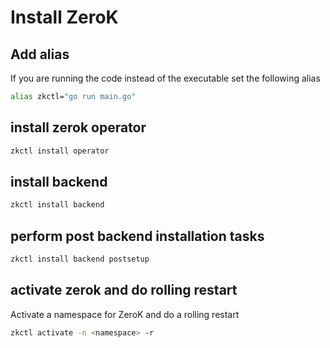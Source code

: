 # Install ZeroK

## Add alias

If you are running the code instead of the executable set the following alias

``` sh
alias zkctl="go run main.go"
```

## install zerok operator

```sh
zkctl install operator
```

## install backend

```sh
zkctl install backend
```

## perform post backend installation tasks

```sh
zkctl install backend postsetup
```

## activate zerok and do rolling restart

Activate a namespace for ZeroK and do a rolling restart

```sh
zkctl activate -n <namespace> -r
```